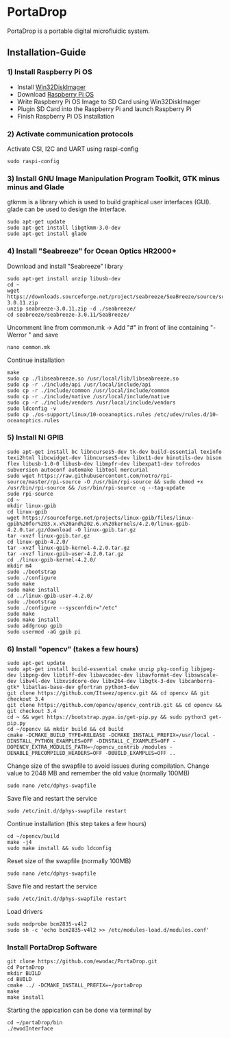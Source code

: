 # PortaDrop

PortaDrop is a portable digital microfluidic system. 


## Installation-Guide
### 1) Install Raspberry Pi OS
- Install [Win32DiskImager](https://sourceforge.net/projects/win32diskimager/)
- Download [Raspberry Pi OS](https://www.raspberrypi.org/downloads/raspberry-pi-os/)
- Write Raspberry Pi OS Image to SD Card using Win32DiskImager
- Plugin SD Card into the Raspberry Pi and launch Raspberry Pi
- Finish Raspberry Pi OS installation

### 2) Activate communication protocols
Activate CSI, I2C and UART using raspi-config

	sudo raspi-config

### 3) Install GNU Image Manipulation Program Toolkit, GTK minus minus and Glade
gtkmm is a library which is used to build graphical user interfaces (GUI). glade can be used to design the interface.

  	sudo apt-get update
	sudo apt-get install libgtkmm-3.0-dev
	sudo apt-get install glade

### 4) Install "Seabreeze" for Ocean Optics HR2000+

Download and install "Seabreeze" library

	sudo apt-get install unzip libusb-dev
	cd ~
	wget https://downloads.sourceforge.net/project/seabreeze/SeaBreeze/source/seabreeze-3.0.11.zip
	unzip seabreeze-3.0.11.zip -d ./seabreeze/
	cd seabreeze/seabreeze-3.0.11/SeaBreeze/

Uncomment line from common.mk -> Add "#" in front of line containing "-Werror \" and save
	
	nano common.mk

Continue installation	
	
	make
	sudo cp ./libseabreeze.so /usr/local/lib/libseabreeze.so
	sudo cp -r ./include/api /usr/local/include/api
	sudo cp -r ./include/common /usr/local/include/common
	sudo cp -r ./include/native /usr/local/include/native
	sudo cp -r ./include/vendors /usr/local/include/vendors
	sudo ldconfig -v
	sudo cp ./os-support/linux/10-oceanoptics.rules /etc/udev/rules.d/10-oceanoptics.rules

### 5) Install NI GPIB

	sudo apt-get install bc libncurses5-dev tk-dev build-essential texinfo texi2html libcwidget-dev libncurses5-dev libx11-dev binutils-dev bison flex libusb-1.0-0 libusb-dev libmpfr-dev libexpat1-dev tofrodos subversion autoconf automake libtool mercurial
	sudo wget https://raw.githubusercontent.com/notro/rpi-source/master/rpi-source -O /usr/bin/rpi-source && sudo chmod +x /usr/bin/rpi-source && /usr/bin/rpi-source -q --tag-update
	sudo rpi-source
	cd ~
	mkdir linux-gpib
	cd linux-gpib
	wget https://sourceforge.net/projects/linux-gpib/files/linux-gpib%20for%203.x.x%20and%202.6.x%20kernels/4.2.0/linux-gpib-4.2.0.tar.gz/download -O linux-gpib.tar.gz
	tar -xvzf linux-gpib.tar.gz
	cd linux-gpib-4.2.0/
	tar -xvzf linux-gpib-kernel-4.2.0.tar.gz
	tar -xvzf linux-gpib-user-4.2.0.tar.gz
	cd ./linux-gpib-kernel-4.2.0/
	mkdir m4
	sudo ./bootstrap
	sudo ./configure
	sudo make
	sudo make install
	cd ../linux-gpib-user-4.2.0/
	sudo ./bootstrap
	sudo ./configure --sysconfdir="/etc"
	sudo make
	sudo make install
	sudo addgroup gpib
	sudo usermod -aG gpib pi

### 6) Install "opencv" (takes a few hours) 
	sudo apt-get update
	sudo apt-get install build-essential cmake unzip pkg-config libjpeg-dev libpng-dev libtiff-dev libavcodec-dev libavformat-dev libswscale-dev libv4l-dev libxvidcore-dev libx264-dev libgtk-3-dev libcanberra-gtk* libatlas-base-dev gfortran python3-dev
	git clone https://github.com/Itseez/opencv.git && cd opencv && git checkout 3.4
	git clone https://github.com/opencv/opencv_contrib.git && cd opencv && git checkout 3.4
	cd ~ && wget https://bootstrap.pypa.io/get-pip.py && sudo python3 get-pip.py
	cd ~/opencv && mkdir build && cd build
	cmake -DCMAKE_BUILD_TYPE=RELEASE -DCMAKE_INSTALL_PREFIX=/usr/local -DINSTALL_PYTHON_EXAMPLES=OFF -DINSTALL_C_EXAMPLES=OFF -DOPENCV_EXTRA_MODULES_PATH=~/opencv_contrib /modules -DENABLE_PRECOMPILED_HEADERS=OFF -DBUILD_EXAMPLES=OFF ..

Change size of the swapfile to avoid issues during compilation. Change value to 2048 MB and remember the old value (normally 100MB) 

	sudo nano /etc/dphys-swapfile

Save file and restart the service

	sudo /etc/init.d/dphys-swapfile restart

Continue installation (this step takes a few hours)
	
	cd ~/opencv/build
	make -j4
	sudo make install && sudo ldconfig

Reset size of the swapfile (normally 100MB) 

	sudo nano /etc/dphys-swapfile

Save file and restart the service

	sudo /etc/init.d/dphys-swapfile restart

Load drivers

	sudo modprobe bcm2835-v4l2
	sudo sh -c 'echo bcm2835-v4l2 >> /etc/modules-load.d/modules.conf' 

### Install PortaDrop Software
	git clone https://github.com/ewodac/PortaDrop.git
	cd PortaDrop
	mkdir BUILD
	cd BUILD
	cmake ../ -DCMAKE_INSTALL_PREFIX=~/portaDrop
	make
	make install

Starting the appication can be done via terminal by

	cd ~/portaDrop/bin
	./ewodInterface
